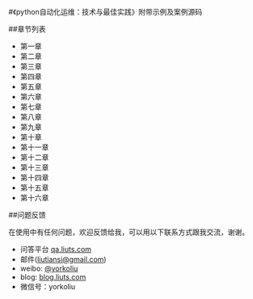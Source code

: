 
#《python自动化运维：技术与最佳实践》附带示例及案例源码

##章节列表
* 第一章
* 第二章
* 第三章
* 第四章
* 第五章
* 第六章
* 第七章
* 第八章
* 第九章
* 第十章
* 第十一章
* 第十二章
* 第十三章
* 第十四章
* 第十五章
* 第十六章

##问题反馈

在使用中有任何问题，欢迎反馈给我，可以用以下联系方式跟我交流，谢谢。

* 问答平台 [qa.liuts.com](http://qa.liuts.com)
* 邮件(liutiansi@gmail.com)
* weibo: [@yorkoliu](http://weibo.com/u/1775431677)
* blog: [blog.liuts.com](http://blog.liuts.com)
* 微信号：yorkoliu